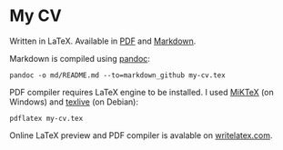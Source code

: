 # My CV

Written in LaTeX.
Available in [PDF](https://github.com/phts/my-cv/raw/master/pdf/Phil%20Tsarik%20-%20CV.pdf) and [Markdown](https://github.com/phts/my-cv/blob/master/md/README.md).

Markdown is compiled using [pandoc](https://github.com/jgm/pandoc):

    pandoc -o md/README.md --to=markdown_github my-cv.tex

PDF compiler requires LaTeX engine to be installed. I used [MiKTeX](http://miktex.org/download) (on Windows) and [texlive](https://www.tug.org/texlive/) (on Debian):

    pdflatex my-cv.tex

Online LaTeX preview and PDF compiler is avalable on [writelatex.com](https://www.writelatex.com).

